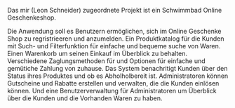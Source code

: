 Das mir (Leon Schneider) zugeordnete Projekt ist ein Schwimmbad Online Geschenkeshop. 

Die Anwendung soll es Benutzern ermöglichen, sich im Online Geschenke Shop zu regristrieeren und anzumelden.
Ein Produktkatalog für die Kunden mit Such- und Filterfunktion für einfache und bequeme suche von Waren.
Einen Warenkorb um seinen Einkauf im Überblick zu behalten.
Verschiedene Zaglungsmethoden für und Optionen für einfache und gemütiche Zahlung von zuhause.
Das System benachritigt Kunden über den Status ihres Produktes und ob es Abholholbereit ist.
Administratoren können Gutscheine und Rabatte erstellen und verwalten, die die Kunden einlösen können. 
Und eine Benutzerverwaltung für Administratoren um Überblick über die Kunden und die Vorhanden Waren zu haben.
